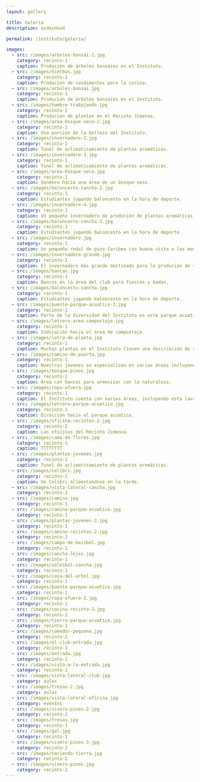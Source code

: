 ```yaml
---
layout: gallery

title: Galería
description: asdasdasd

permalink: /instituto/galeria/

images:
  - src: /images/arboles-bonsai-2.jpg
    category: recinto-1
    caption: Produción de árboles bonsaies en el Instituto.
  - src: /images/hierbas.jpg
    category: recinto-1
    caption: Produción de condimentos para la cocina.
  - src: /images/arboles-bonsai.jpg  
    category: recinto-1
    caption: Produción de árboles bonsaies en el Instituto.
  - src: /images/hombre-trabajando.jpg
    category: recinto-2
    caption: Produción de plantas en el Recinto Jimenoa.
  - src: /images/area-bosque-seco-2.jpg
    category: recinto-1
    caption: Una porción de la belleza del Instituto.
  - src: /images/invernadero-2.jpg
    category: recinto-1
    caption: Tunel de aclimatisamiento de plantas aromáticas.
  - src: /images/invernadero-3.jpg
    category: recinto-1
    caption: Tunel de aclimatisamiento de plantas aromáticas.
  - src: /images/area-bosque-seco.jpg      
    category: recinto-1
    caption: Sendero hacia una área de un bosque seco. 
  - src: /images/baloncesto-cancha-2.jpg
    category: recinto-1
    caption: Estudiantes jugando baloncesto en la hora de deporte.
  - src: /images/invernadero-4.jpg
    category: recinto-1
    caption: Un pequeño invernadero de produción de plantas aromáticas.
  - src: /images/baloncesto-cancha-3.jpg
    category: recinto-1
    caption: Estudiantes jugando baloncesto en la hora de deporte.
  - src: /images/invernadero.jpg
    category: recinto-1
    caption: Un pequeño rodal de pino Caribea con buena vista a las montañas de Jarabacoa.
  - src: /images/invernadero-grande.jpg
    category: recinto-1
    caption: El invernadero más grande destinado para la produción de vegetales.
  - src: /images/bancas.jpg
    category: recinto-1
    caption: Bancos en la área del club para fiestas y bodas.
  - src: /images/baloncesto-cancha.jpg
    category: recinto-1
    caption: Estudiantes jugando baloncesto en la hora de deporte.
  - src: /images/puente-parque-acuatico-2.jpg
    category: recinto-1
    caption: Parte de la diversidad del Instituto es este parque acuatico con su variedad de especies de flora y fauna.
  - src: /images/letrero-area-compostaje.jpg
    category: recinto-1
    caption: Indicación hacia el área de compostaje.
  - src: /images/letra-de-planta.jpg
    category: recinto-1
    caption: Muchas plantas en el Instituto tienen una describción de su taxonomía como la de esta Jina.
  - src: /images/camino-de-puerta.jpg
    category: recinto-1
    caption: Nuestros jovenes se especializan en varias áreas incluyendo la poda.
  - src: /images/bosque-pinos.jpg
    category: recinto-1
    caption: Àrea con bancos para armonizar con la naturaleza.
  - src: /images/ropa-afuera.jpg
    category: recinto-1
    caption: El Instituto cuenta con varias áreas, incluyendo esta lavandería.
  - src: /images/letrero-parque-acuatico.jpg
    category: recinto-1
    caption: Dirección hacia el parque acuatico.
  - src: /images/oficina-recintos-2.jpg
    category: recinto-2
    caption: Las oficinas del Recinto Jimenoa.
  - src: /images/cama-de-flores.jpg 
    category: recinto-1
    caption: TTTTTTTT
  - src: /images/plantas-jovenes.jpg
    category: recinto-1
    caption: Tunel de aclimatisamiento de plantas aromáticas.
  - src: /images/colibri.jpg
    category: recinto-1
    caption: Un Colibri alimentandose en la tarde.
  - src: /images/vista-lateral-cancha.jpg
    category: recinto-1
  - src: /images/camino.jpg 
    category: recinto-1
  - src: /images/camino-parque-acuatico.jpg
    category: recinto-1
  - src: /images/plantas-jovenes-2.jpg
    category: recinto-1
  - src: /images/camino-recintos-2.jpg
    category: recinto-2
  - src: /images/campo-de-beisbol.jpg
    category: recinto-1
  - src: /images/cancha-lejos.jpg
    category: recinto-1
  - src: /images/voleibol-cancha.jpg
    category: recinto-1
  - src: /images/casa-del-arbol.jpg
    category: recinto-1
  - src: /images/puente-parque-acuatico.jpg
    category: recinto-1
  - src: /images/ropa-afuera-2.jpg
    category: recinto-1
  - src: /images/cocina-recinto-2.jpg
    category: recinto-2
  - src: /images/tierra-parque-acuatico.jpg
    category: recinto-1
  - src: /images/comedor-pequeno.jpg
    category: recinto-2
  - src: /images/el-club-entrada.jpg
    category: recinto-1
  - src: /images/entrada.jpg
    category: recinto-1
  - src: /images/vista-a-la-entrada.jpg
    category: recinto-1
  - src: /images/vista-lateral-club.jpg
    category: aulas
  - src: /images/fresas-2.jpg
    category: aulas
  - src: /images/vista-lateral-oficina.jpg
    category: eventos
  - src: /images/vivero-pinos-2.jpg
    category: recinto-2
  - src: /images/fresas.jpg
    category: recinto-1
  - src: /images/gol.jpg
    category: recinto-1
  - src: /images/vivero-pinos-3.jpg
    category: recinto-2
  - src: /images/haciendo-tierra.jpg
    category: recinto-2
  - src: /images/vivero-pinos.jpg
    category: recinto-2
---
```


